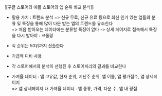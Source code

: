 [[구글 스토어와 애플 스토어의 앱 순위 비교 분석]]

- 활용 가치 : 트렌드 분석
    => 신규 무료, 신규 유료 등으로 최신 인기 있는 앱들의 분류 및 특징을 통해 많이 다운 받는 앱의 트렌드를 유추한다  
    => 처음 받아오는 데이터에는 분류할 특징이 없다 -> 상세 페이지로 접속해서 특징을 다시 받아야 : 크롤링
- 각 순위는 50위까지 산출한다
- 가급적 디비 사용

- 각 스토어에서의 분석이 선행된 후 스토어끼리의 결과를 비교한다

- 가져올 데이터 : 앱 고유값, 현재 순위, 지난주 순위, 앱 이름, 앱 평가점수, 앱 상세페이지  
    => 앱 상세페이지 내 가져올 데이터 : 앱 종류, 가격, 다운 수, 앱 내 평점
